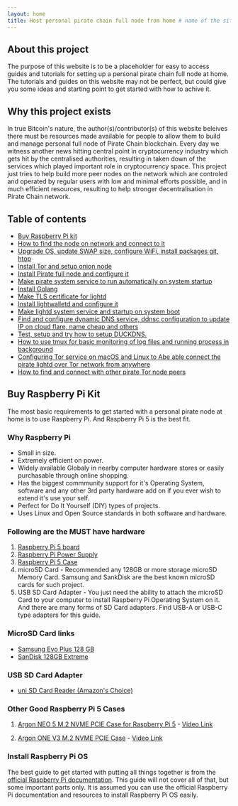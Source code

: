 ```yaml
---
layout: home
title: Host personal pirate chain full node from home # name of the site
---
```


## About this project

The purpose of this website is to be a placeholder for easy to access guides and tutorials for setting up a personal pirate chain full node at home.
The tutorials and guides on this website may not be perfect, but could give you some ideas and starting point to get started with how to achive it.

## Why this project exists

In true Bitcoin's nature, the author(s)/contributor(s) of this website beleives there must be resources made available for people to allow them to build and manage personal full node of Pirate Chain blockchain. Every day we witness another news hitting central point in cryptocurrency industry which gets hit by the centralised authorities, resulting in taken down of the services which played important role in cryptocurrency space. This project just tries to help build more peer nodes on the network which are controled and operated by regular users with low and minimal efforts possible, and in much efficient resources, resulting to help stronger decentralisation in Pirate Chain network.

## Table of contents

- [Buy Raspberry Pi kit](#buy-raspberry-pi-kit)
- [How to find the node on network and connect to it](#)
- [Upgrade OS, update SWAP size, configure WiFi, install packages git, htop](#)
- [Install Tor and setup onion node](#)
- [Install Pirate full node and configure it](#)
- [Make pirate system service to run automatically on system startup](#)
- [Install Golang](#)
- [Make TLS certificate for lightd](#)
- [Install lightwalletd and configure it](#)
- [Make lightd system service and startup on system boot](#)
- [Find and configure dynamic DNS service, ddnsc configuration to update IP on cloud flare, name cheap and others](#)
- [Test, setup and try how to setup DUCKDNS.](#)
- [How to use tmux for basic monitoring of log files and running process in background ](#)
- [Configuring Tor service on macOS and Linux to Abe able connect the pirate lightd over Tor network from anywhere](#)
- [How to find and connect with other pirate Tor node peers](#)


## Buy Raspberry Pi Kit

The most basic requirements to get started with a personal pirate node at home is to use Raspberry Pi.
And Raspberry Pi 5 is the best fit.

### Why Raspberry Pi

 - Small in size.
 - Extremely efficient on power.
 - Widely available Globaly in nearby computer hardware stores or easily purchasable through online shopping.
 - Has the biggest commmunity support for it's Operating System, software and any other 3rd party hardware add on if you ever wish to extend it's use your self.
 - Perfect for Do It Yourself (DIY) types of projects.
 - Uses Linux and Open Source standards in both software and hardware.

### Following are the MUST have hardware

 1. [Raspberry Pi 5 board](https://www.raspberrypi.com/products/raspberry-pi-5/)
 2. [Raspberry Pi Power Supply](https://www.raspberrypi.com/products/27w-power-supply/)
 3. [Raspberry Pi 5 Case](https://www.raspberrypi.com/products/raspberry-pi-5-case/)
 4. microSD Card - Recommended any 128GB or more storage microSD Memory Card. Samsung and SankDisk are the best known microSD cards for such project.
 5. USB SD Card Adapter - You just need the ability to attach the microSD Card to your computer to install Raspberry Pi Operating System on it. And there are many forms of SD Card adapters. Find USB-A or USB-C type adapters for this guide.

### MicroSD Card links

 - [Samsung Evo Plus 128 GB](https://www.amazon.com/SAMSUNG-Adaptor-Expanded-MB-MC128KA-AM/dp/B0B1VMJ394)
 - [SanDisk 128GB Extreme](https://www.amazon.com/SanDisk-Extreme-microSDXC-Memory-Adapter/dp/B09X7BK27V)

### USB SD Card Adapter

 - [uni SD Card Reader (Amazon's Choice)](https://www.amazon.com/uni-Adapter-Supports-Compatible-MacBook/dp/B081VHSB2V)

### Other Good Raspberry Pi 5 Cases

 1. [Argon NEO 5 M.2 NVME PCIE Case for Raspberry Pi 5](https://argon40.com/products/argon-neo-5-m-2-nvme-for-raspberry-pi-5) - [Video Link](https://www.youtube.com/watch?v=5Su4u4G-VIk)

 2. [Argon ONE V3 M.2 NVME PCIE Case](https://argon40.com/products/argon-one-v3-m-2-nvme-case) - [Video Link](https://www.youtube.com/watch?v=DQG21yJ-upk)

### Install Raspberry Pi OS

The best guide to get started with putting all things together is from the [official Raspberry Pi documentation](https://www.raspberrypi.com/documentation/computers/getting-started.html).
This guide will not cover all of that, but some important parts only. It is assumed you can use the official Raspberry Pi documentation and resources to install Raspberry Pi OS easily.